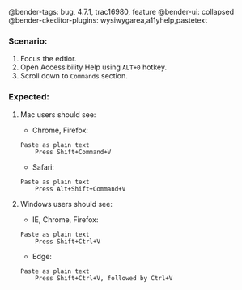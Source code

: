 @bender-tags: bug, 4.7.1, trac16980, feature
@bender-ui: collapsed
@bender-ckeditor-plugins: wysiwygarea,a11yhelp,pastetext

### Scenario:

1. Focus the edtior.
1. Open Accessibility Help using `ALT+0` hotkey.
1. Scroll down to `Commands` section.

### Expected:

1. Mac users should see:

	* Chrome, Firefox:
    ```
    Paste as plain text
        Press Shift+Command+V
    ```

	* Safari:
    ```
    Paste as plain text
        Press Alt+Shift+Command+V
    ```

2. Windows users should see:

	* IE, Chrome, Firefox:
    ```
    Paste as plain text
        Press Shift+Ctrl+V
    ```

	* Edge:
    ```
    Paste as plain text
        Press Shift+Ctrl+V, followed by Ctrl+V
    ```
